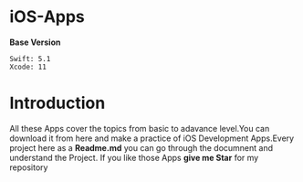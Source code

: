 # iOS-Apps


**Base Version**

```
Swift: 5.1
Xcode: 11
```

# Introduction

All these Apps cover the topics from basic to adavance level.You can download it from here and make a practice of iOS Development Apps.Every project here as a **Readme.md** you can go through the documnent and understand the Project. If you like those Apps **give me Star** for my repository

